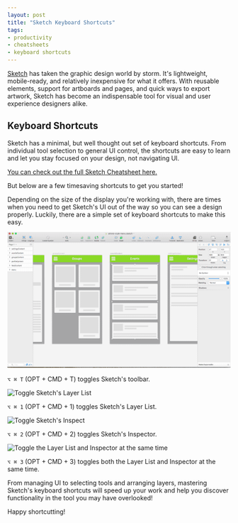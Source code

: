 ```yaml
---
layout: post
title: "Sketch Keyboard Shortcuts"
tags:
- productivity
- cheatsheets
- keyboard shortcuts
---
```


[Sketch](http://sketchapp.com) has taken the graphic design world by storm. It's lightweight, mobile-ready, and relatively inexpensive for what it offers. With reusable elements, support for artboards and pages, and quick ways to export artwork, Sketch has become an indispensable tool for visual and user experience designers alike.

## Keyboard Shortcuts

Sketch has a minimal, but well thought out set of keyboard shortcuts. From individual tool selection to general UI control, the shortcuts are easy to learn and let you stay focused on your design, not navigating UI.


[You can check out the full Sketch Cheatsheet here.](http://ursooperduper.github.io/cheatsheets/sketch/)

But below are a few timesaving shortcuts to get you started!

Depending on the size of the display you're working with, there are times when you need to get Sketch's UI out of the way so you can see a design properly. Luckily, there are a simple set of keyboard shortcuts to make this easy.

![Get Sketch's toolbar out of the way](/images/blog/sketch/toolbar-toggle.gif)

```⌥ ⌘ T``` (OPT + CMD + T) toggles Sketch's toolbar.

![Toggle Sketch's Layer List](/images/blog/sketch/layers-toggle.gif)

```⌥ ⌘ 1``` (OPT + CMD + 1) toggles Sketch's Layer List.

![Toggle Sketch's Inspect](/images/blog/sketch/inspector-toggle.gif)

```⌥ ⌘ 2``` (OPT + CMD + 2) toggles Sketch's Inspector.

![Toggle the Layer List and Inspector at the same time](/images/blog/sketch/toggle-both.gif)

```⌥ ⌘ 3``` (OPT + CMD + 3) toggles both the Layer List and Inspector at the same time.

From managing UI to selecting tools and arranging layers, mastering Sketch's keyboard shortcuts will speed up your work and help you discover functionality in the tool you may have overlooked!

Happy shortcutting!
